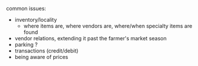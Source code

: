 common issues:
- inventory/locality
  - where items are, where vendors are, where/when specialty items are found 
- vendor relations, extending it past the farmer's market season
- parking ?
- transactions (credit/debit)
- being aware of prices